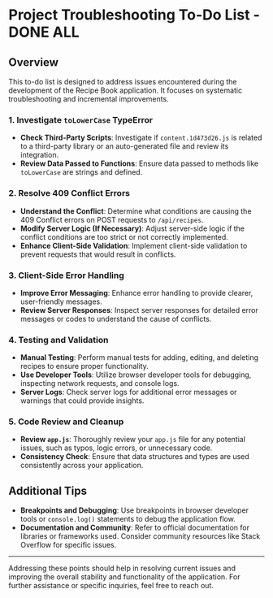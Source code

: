 
# Project Troubleshooting To-Do List - DONE ALL

## Overview
This to-do list is designed to address issues encountered during the development of the Recipe Book application. It focuses on systematic troubleshooting and incremental improvements.

### 1. Investigate `toLowerCase` TypeError

- **Check Third-Party Scripts**: Investigate if `content.1d473d26.js` is related to a third-party library or an auto-generated file and review its integration.
- **Review Data Passed to Functions**: Ensure data passed to methods like `toLowerCase` are strings and defined.

### 2. Resolve 409 Conflict Errors

- **Understand the Conflict**: Determine what conditions are causing the 409 Conflict errors on POST requests to `/api/recipes`.
- **Modify Server Logic (If Necessary)**: Adjust server-side logic if the conflict conditions are too strict or not correctly implemented.
- **Enhance Client-Side Validation**: Implement client-side validation to prevent requests that would result in conflicts.

### 3. Client-Side Error Handling

- **Improve Error Messaging**: Enhance error handling to provide clearer, user-friendly messages.
- **Review Server Responses**: Inspect server responses for detailed error messages or codes to understand the cause of conflicts.

### 4. Testing and Validation

- **Manual Testing**: Perform manual tests for adding, editing, and deleting recipes to ensure proper functionality.
- **Use Developer Tools**: Utilize browser developer tools for debugging, inspecting network requests, and console logs.
- **Server Logs**: Check server logs for additional error messages or warnings that could provide insights.

### 5. Code Review and Cleanup

- **Review `app.js`**: Thoroughly review your `app.js` file for any potential issues, such as typos, logic errors, or unnecessary code.
- **Consistency Check**: Ensure that data structures and types are used consistently across your application.

## Additional Tips

- **Breakpoints and Debugging**: Use breakpoints in browser developer tools or `console.log()` statements to debug the application flow.
- **Documentation and Community**: Refer to official documentation for libraries or frameworks used. Consider community resources like Stack Overflow for specific issues.

---

Addressing these points should help in resolving current issues and improving the overall stability and functionality of the application. For further assistance or specific inquiries, feel free to reach out.

